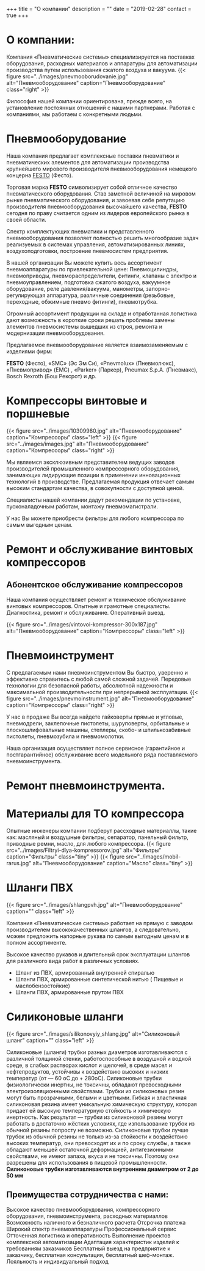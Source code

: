 +++
title = "О компании"
description = ""
date = "2019-02-28"
contact = true
+++

# О компании:
Компания «Пневматические системы» специализируется на поставках оборудования, расходных материалов и аппаратуры для автоматизации производства путем использования сжатого воздуха и вакуума. 
{{< figure src="../images/pnevmooborudovanie.jpg" alt="Пневмооборудование" caption="Пневмооборудование" class="right" >}}

Философия нашей компании ориентирована, прежде всего, на установление постоянных отношений с нашими партнерами. Работая с компаниями, мы работаем с конкретными людьми.

# Пневмооборудование
Наша компания предлагает комплексные поставки пневматики и пневматических элементов для автоматизации производства крупнейшего мирового производителя пневмооборудования немецкого концерна [FESTO](https://youtu.be/54u3H69tcgM)  (Фесто).

Торговая марка **FESTO** символизирует собой отличное качество пневматического оборудования. Став заметной величиной на мировом рынке пневматического оборудования, и завоевав себе репутацию производителя пневмооборудования высочайшего качества, **FESTO**  сегодня по праву считается одним из лидеров европейского рынка в своей области.

Спектр комплектующих пневматики и представленного пневмооборудования позволяет полностью решить многообразие задач реализуемых в системах управления, автоматизированных линиях, воздухоподготовки, построение пневмосистем предприятия.

В нашей организации Вы можете купить весь ассортимент пневмоаппаратуры по привлекательной цене: Пневмоцилиндры, пневмоприводы, пневмораспределители, фитинги, клапаны с электро и пневмоуправлением, подготовка сжатого воздуха, вакуумное оборудование, реле давления/вакуума, манометры, запорно-регулирующая аппаратура, различные соединения (резьбовые, переходные, обжимные пневмо фитинги), пневмотрубка.

Огромный ассортимент продукции на складе и отработанная логистика дают возможность в короткие сроки решать проблемы замены элементов пневмосистемы вышедших из строя, ремонта и модернизации пневмооборудования.

Предлагаемое пневмооборудование является взаимозаменяемым с изделиями фирм:

**FESTO** (Фесто), «SMC» (Эс Эм Си), «Pnevmolux» (Пневмолюкс), «Пневмопривод» (EMC) , «Parker» (Паркер), Pneumax S.p.A. (Пневмакс), Bosch Rexroth (Бош Рексрот) и др.

# Компрессоры винтовые и поршневые  

{{< figure src="../images/10309980.jpg" alt="Пневмооборудование" caption="Компрессоры" class="left" >}}
{{< figure src="../images/images.jpg" alt="Пневмооборудование" caption="Компрессоры" class="right" >}}

Мы являемся эксклюзивным представителем ведущих заводов производителей промышленного компрессорного оборудования,  занимающих лидирующие позиции в применении инновационных технологий в производстве. Предлагаемая продукция отвечает самым высоким стандартам качества, в совокупности с доступной ценой.

Специалисты нашей компании дадут рекомендации по установке, пусконаладочным работам, монтажу пневмомагистрали.

У нас Вы можете приобрести фильтры для любого компрессора по самым выгодным ценам.

# Ремонт и обслуживание винтовых компрессоров
## Абонентское обслуживание компрессоров
Наша компания осуществляет ремонт и техническое обслуживание винтовых компрессоров. Опытные и грамотные специалисты. Диагностика, ремонт и обслуживание. Оперативный выезд.

{{< figure src="../images/vintovoi-kompressor-300x187.jpg" alt="Пневмооборудование" caption="Компрессоры" class="left" >}}

# Пневмоинструмент
С предлагаемым нами пневмоинструментом Вы быстро, уверенно и эффективно справитесь с любой самой сложной задачей. Передовые технологии для безопасной работы, абсолютной надежности и максимальной производительности при непрерывной эксплуатации.
{{< figure src="../images/pnevmoinstrument.jpg" alt="Пневмооборудование" caption="Компрессоры" class="right" >}}

У нас в продаже Вы всегда найдете гайковерты прямые и угловые,  пневмодрели, заклепочные пистолеты,  шуруповерты, орбитальные и плоскошлифовальные машины, степлеры, скобо- и шпилькозабивные пистолеты, пневмозубила и пневмомолотки.

Наша организация осуществляет полное сервисное (гарантийное и постгарантийное) обслуживание всего модельного ряда поставляемого пневмоинструмента.

# Ремонт пневмоинструмента.

# Материалы для ТО компрессора
Опытные инженеры компании подберут  рассходные материаллы, такие как: масляный и воздушные фильтры, сепаратор, панельный фильтр, приводные ремни, масло,  для любого компрессора.
{{< figure src="../images/Filtryi-dlya-kompressorov.jpg" alt="Фильтры" caption="Фильтры" class="tiny" >}}
{{< figure src="../images/mobil-rarus.jpg" alt="Пневмооборудование" caption="Масло" class="tiny" >}}


# Шланги ПВХ

{{< figure src="../images/shlangpvh.jpg" alt="Пневмооборудование" caption="" class="left" >}}

Компания «Пневматические системы» работает на прямую с заводом производителем высококачественных шлангов, а следовательно, можем предложить напорные рукава по самым выгодным ценам и в полном ассортименте.

Высокое качество рукавов и длительный срок эксплуатации шлангов для различного вида работ в различных условиях.

* Шланг из ПВХ, армированный внутренней спиралью
* Шланги ПВХ, армированные синтетической нитью ( Пищевые и маслобензостойкие)
* Шланги ПВХ, армированные прутом ПВХ

# Силиконовые  шланги
{{< figure src="../images/silikonovyiy_shlang.jpg" alt="Силиконовый шланг" caption="" class="left" >}}

Силиконовые (шланги) трубки разных диаметров изготавливаются с различной толщиной стенки, работоспособные в воздушной и водной среде, в слабых растворах кислот и щелочей, в среде масел и нефтепродуктов, устойчивы к воздействию высоких и низких температур (от — 60 oC до + 280oC). Силиконовые трубки физиологически инертны, не токсичны, обладают превосходными электроизоляционными свойствами. Трубки из силиконовых резин могут быть прозрачными, белыми и цветными. Гибкая и эластичная силиконовая резина имеет уникальную химическую структуру, которая придает ей высокую температурную стойкость и химическую инертность. Как результат — трубки из силиконовой резины могут работать в достаточно жёстких условиях, где изпользование трубок из обычной резины попросту не возможно.   Силиконовые трубки лучше трубок из обычной резины не только из-за стойкости к воздействию высоких температур, они превосходят их и по сроку службы, а также обладают меньшей остаточной деформацией, антигезионными свойствами, не имеют запаха, вкуса и не токсичны. Поэтому они разрешены для использования в пищевой промышленности. **Силиконовые трубки изготавливаются внутренним диаметром от 2 до 50 мм**

## **Преимущества сотрудничества с нами:**

Высокое качество пневмооборудования, компрессорного оборудования, пневмоинструмента, расходных материаллов
Возможность наличного и безналичного расчета
Отсрочка платежа
Широкий спектр пневмоаппаратуры
Профессиональный сервис
Отточенная логистика и оперативность
Выполнение проектов комплексной автоматизации
Адаптация характеристик изделий к требованиям заказчиков
Бесплатный выезд на предприятие к заказчику, бесплатная консультация, бесплатный шеф-монтаж.
Лояльность и индивидуальный подход

